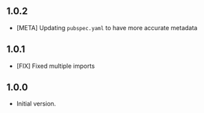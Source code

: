 ## 1.0.2
- [META] Updating `pubspec.yaml` to have more accurate metadata

## 1.0.1
- [FIX] Fixed multiple imports

## 1.0.0

- Initial version.
